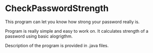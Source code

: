 # CheckPasswordStrength
This program can let you know how strong your password really is.

Program is really simple and easy to work on. It calculates strength of a password using basic alogrigthm.

Description of the program is provided in .java files.
